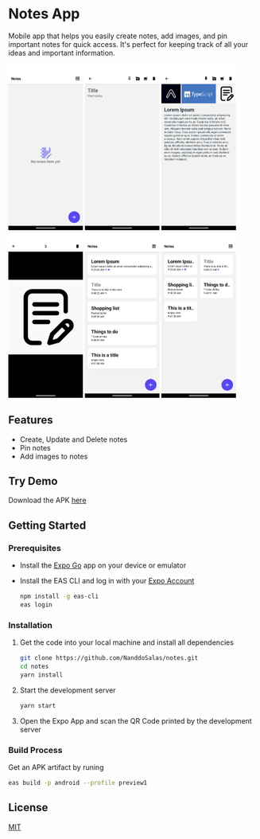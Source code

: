 # Notes App

Mobile app that helps you easily create notes, add images, and pin important notes for quick access. It's perfect for keeping track of all your ideas and important information.

<div>
<img  src="./assets/screenshots/1.png" width="150"/>
<img  src="./assets/screenshots/2.png" width="150"/>
<img  src="./assets/screenshots/3.png" width="150"/>
<img  src="./assets/screenshots/4.png" width="150"/>
<img  src="./assets/screenshots/5.png" width="150"/>
<img  src="./assets/screenshots/6.png" width="150"/>
</div>

## Features

- Create, Update and Delete notes
- Pin notes
- Add images to notes

## Try Demo

Download the APK [here](https://github.com/NanddoSalas/notes/releases/download/v.1.0.0/application-480a27b9-1a5d-4345-8e5c-93dbc8f81ed0.apk)

## Getting Started

### Prerequisites

- Install the [Expo Go](https://play.google.com/store/apps/details?id=host.exp.exponent&pli=1) app on your device or emulator

- Install the EAS CLI and log in with your [Expo Account](expo.dev)

  ```bash
  npm install -g eas-cli
  eas login
  ```

### Installation

1. Get the code into your local machine and install all dependencies

   ```bash
   git clone https://github.com/NanddoSalas/notes.git
   cd notes
   yarn install
   ```

2. Start the development server

   ```bash
   yarn start
   ```

3. Open the Expo App and scan the QR Code printed by the development server

### Build Process

Get an APK artifact by runing

```bash
eas build -p android --profile preview1

```

## License

[MIT](LICENSE)
